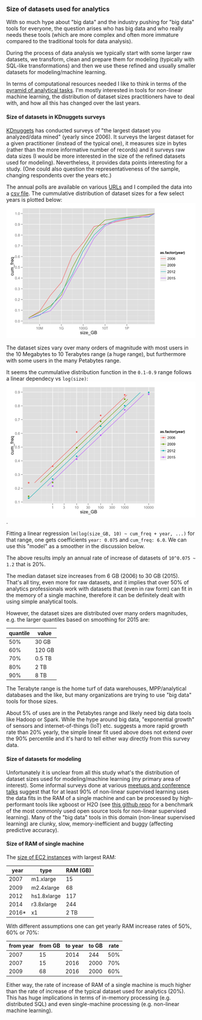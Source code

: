 
### Size of datasets used for analytics

With so much hype about "big data" and the industry pushing for "big data" tools for everyone,
the question arises who has big data and who really needs these tools (which are more complex and 
often more immature compared to the traditional tools for data analysis).

During the process of data analysis we typically start with some larger raw datasets, 
we transform, clean and prepare them for modeling (typically with SQL-like 
transformations) and then we use these refined and usually smaller datasets for
modeling/machine learning.

In terms of computational resources needed I like to think in terms of the 
[pyramid of analytical tasks](https://github.com/szilard/datascience-latency#latency-numbers-every-data-scientist-should-know).
I'm mostly interested in tools for non-linear machine learning, the distribution of dataset sizes
practitioners have to deal with, and how all this has changed over the last years.


#### Size of datasets in KDnuggets surveys

[KDnuggets](http://www.kdnuggets.com/) has conducted surveys of "the largest dataset you 
analyzed/data mined" (yearly since 2006).
It surveys the largest dataset for a given practitioner (instead of the typical one), it
measures size in bytes (rather than the more informative number of records) and it surveys
raw data sizes (I would be more interested in the size of the refined datasets used for modeling).
Nevertheless, it provides data points interesting for a study. (One could also 
question the representativeness of the sample, changing respondents over the years etc.)

The annual polls are available on various [URLs](data/survey-urls.txt) 
and I compiled the data into a [csv file](data/dataset-sizes.csv).
The cummulative distribution of dataset sizes for a few select years is plotted below:
![](figs/cumfq-size-few_yrs-clean-1.png)

The dataset sizes vary over many orders of magnitude with most users in the 10 Megabytes to
10 Terabytes range (a huge range), but furthermore with some users in the many Petabytes range.

It seems the cummulative distribution function in the `0.1-0.9` range follows a linear dependecy 
vs `log(size)`:
![](figs/cumfq-size-fit-1.png).

Fitting a linear regression `lm(log(size_GB, 10) ~ cum_freq + year, ...)` for that range,
one gets coefficients `year: 0.075` and `cum_freq: 6.0`. We can use this "model" as a smoother
in the discussion below.

The above results imply an annual rate of increase of datasets of `10^0.075 ~ 1.2` that is 20%. 

The median dataset size increases from 6 GB (2006) to 30 GB (2015). That's all tiny, even more for
raw datasets, and it implies that over 50% of analytics professionals work with datasets
that (even in raw form) can fit in the memory of a single machine, therefore it can be definitely dealt 
with using simple analytical tools.

However, the dataset sizes are distributed over many orders magnitudes, e.g. the larger quantiles
based on smoothing for 2015 are:

quantile  |  value
----------|---------
50%       |  30 GB
60%       |  120 GB
70%       |  0.5 TB
80%       |  2 TB
90%       |  8 TB

The Terabyte range is the home turf of data warehouses, MPP/analytical databases and the like, but
many organizations are trying to use "big data" tools for those sizes. 

About 5% of uses are in the Petabytes range and likely need big data tools like Hadoop or Spark. 
While the hype around big
data, "exponential growth" of sensors and internet-of-things (IoT) etc. suggests a more rapid growth
rate than 20% yearly, the simple linear fit used above does not extend over the 90% percentile and 
it's hard to tell either way directly from this survey data.


#### Size of datasets for modeling

Unfortunately it is unclear from all this study what's the distribution of dataset sizes used for 
modeling/machine learning (my primary area of interest). Some informal surveys 
done at various [meetups and conference talks](https://github.com/szilard/talks) suggest that for 
at least 90% of non-linear supervised learning uses the data fits in the RAM of a single machine 
and can be processed by high-performant tools like xgboost or H2O
(see [this github repo](https://github.com/szilard/benchm-ml)
for a benchmark of the most commonly used open source tools for non-linear supervised learning).
Many of the "big data" tools in this domain (non-linear supervised learning) 
are clunky, slow, memory-inefficient and buggy (affecting predictive accuracy).


#### Size of RAM of single machine

The [size of EC2 instances](https://aws.amazon.com/blogs/aws/ec2-instance-history/) with largest RAM:

year  | type        | RAM (GB)
------|-------------|--------
2007  | m1.xlarge   |   15
2009  | m2.4xlarge  |   68
2012  | hs1.8xlarge |  117
2014  | r3.8xlarge  |  244
2016* | x1          |  2 TB

With different assumptions one can get yearly RAM increase rates of 50%, 60% or 70%:

from year |  from GB  |   to year  | to GB     |  rate
----------|-----------|------------|-----------|--------
2007      |    15     |    2014    |   244     |  50%
2007      |    15     |    2016    |   2000    |  70%
2009      |    68     |    2016    |   2000    |  60%

Either way, the rate of increase of RAM of a single machine is much higher than the
rate of increase of the typical dataset used for analytics (20%). This has huge
implications in terms of in-memory processing (e.g. distributed SQL) and 
even single-machine processing (e.g. non-linear machine learning).

